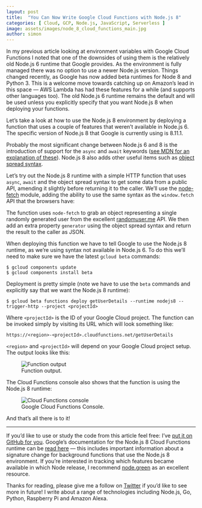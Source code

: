 ```yaml
---
layout: post
title:  "You Can Now Write Google Cloud Functions with Node.js 8"
categories: [ Cloud, GCP, Node.js, JavaScript, Serverless ]
image: assets/images/node_8_cloud_functions_main.jpg
author: simon
---
```

In my previous article looking at environment variables with Google Cloud Functions I noted that one of the downsides of using them is the relatively old Node.js 6 runtime that Google provides. As the environment is fully managed there was no option to use a newer Node.js version. Things changed recently, as Google has now added beta runtimes for Node 8 and Python 3. This is a welcome move towards catching up on Amazon’s lead in this space — AWS Lambda has had these features for a while (and supports other languages too). The old Node.js 6 runtime remains the default and will be used unless you explicitly specify that you want Node.js 8 when deploying your functions.

Let’s take a look at how to use the Node.js 8 environment by deploying a function that uses a couple of features that weren’t available in Node.js 6. The specific version of Node.js 8 that Google is currently using is 8.11.1.

Probably the most significant change between Node.js 6 and 8 is the introduction of support for the `async` and `await` keywords ([see MDN for an explanation of these](https://developer.mozilla.org/en-US/docs/Web/JavaScript/Reference/Statements/async_function)). Node.js 8 also adds other useful items such as [object spread syntax](https://developer.mozilla.org/en-US/docs/Web/JavaScript/Reference/Operators/Spread_syntax).

Let’s try out the Node.js 8 runtime with a simple HTTP function that uses `async`, `await` and the object spread syntax to get some data from a public API, amending it slightly before returning it to the caller. We’ll use the [node-fetch](https://www.npmjs.com/package/node-fetch) module, adding the ability to use the same syntax as the `window.fetch` API that the browsers have:

<script src="https://gist.github.com/simonprickett/9f0beb1cde30753b35fa3237b82831d5.js"></script>

The function uses `node-fetch` to grab an object representing a single randomly generated user from the excellent [randomuser.me](https://randomuser.me/) API. We then add an extra property `generator` using the object spread syntax and return the result to the caller as JSON.

When deploying this function we have to tell Google to use the Node.js 8 runtime, as we’re using syntax not available in Node.js 6. To do this we’ll need to make sure we have the latest `gcloud beta` commands:

```
$ gcloud components update
$ gcloud components install beta
```

Deployment is pretty simple (note we have to use the `beta` commands and explicitly say that we want the Node.js 8 runtime):

```
$ gcloud beta functions deploy getUserDetails --runtime nodejs8 --trigger-http --project <projectId>
```

Where `<projectId>` is the ID of your Google Cloud project. The function can be invoked simply by visiting its URL which will look something like:

```
https://<region>-<projectId>.cloudfunctions.net/getUserDetails
```

`<region>` and `<projectId>` will depend on your Google Cloud project setup. The output looks like this:

<figure class="figure">
  <img src="{{ site.baseurl }}/assets/images/node_8_cloud_functions_output.png" class="figure-img img-fluid" alt="Function output">
  <figcaption class="figure-caption text-center">Function output.</figcaption>
</figure>

The Cloud Functions console also shows that the function is using the Node.js 8 runtime:

<figure class="figure">
  <img src="{{ site.baseurl }}/assets/images/node_8_cloud_functions_console.png" class="figure-img img-fluid" alt="Cloud Functions console">
  <figcaption class="figure-caption text-center">Google Cloud Functions Console.</figcaption>
</figure>

And that’s all there is to it!

---

If you’d like to use or study the code from this article feel free: I’ve [put it on GitHub for you](https://github.com/simonprickett/google-cloud-functions-node-8). Google’s documentation for the Node.js 8 Cloud Functions runtime can be [read here](https://cloud.google.com/functions/docs/concepts/nodejs-8-runtime) — this includes important information about a signature change for background functions that use the Node.js 8 environment. If you’re interested in tracking which features became available in which Node release, I recommend [node.green](https://node.green/) as an excellent resource.

Thanks for reading, please give me a follow on [Twitter](https://twitter.com/simon_prickett) if you’d like to see more in future! I write about a range of technologies including Node.js, Go, Python, Raspberry Pi and Amazon Alexa.